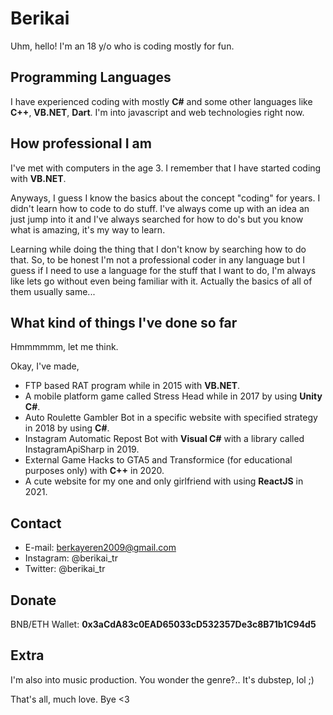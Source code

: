 # Berikai

Uhm, hello! I'm an 18 y/o who is coding mostly for fun.

## Programming Languages

I have experienced coding with mostly **C#** and some other languages like **C++**, **VB.NET**, **Dart**. I'm into javascript and web technologies right now.

## How professional I am

I've met with computers in the age 3. I remember that I have started coding with **VB.NET**. 

Anyways, I guess I know the basics about the concept "coding" for years. 
I didn't learn how to code to do stuff. 
I've always come up with an idea an just jump into it and I've always searched for how to do's but you know what is amazing, it's my way to learn.

Learning while doing the thing that I don't know by searching how to do that. 
So, to be honest I'm not a professional coder in any language but I guess if I need to use a language for the stuff that I want to do, I'm always like lets go without even being familiar with it. Actually the basics of all of them usually same...

## What kind of things I've done so far

Hmmmmmm, let me think.

Okay, I've made,
- FTP based RAT program while in 2015 with **VB.NET**.
- A mobile platform game called Stress Head while in 2017 by using **Unity C#**.
- Auto Roulette Gambler Bot in a specific website with specified strategy in 2018 by using **C#**.
- Instagram Automatic Repost Bot with **Visual C#** with a library called InstagramApiSharp in 2019.
- External Game Hacks to GTA5 and Transformice (for educational purposes only) with **C++** in 2020.
- A cute website for my one and only girlfriend with using **ReactJS** in 2021.

## Contact

- E-mail: berkayeren2009@gmail.com
- Instagram: @berikai_tr
- Twitter: @berikai_tr

## Donate

BNB/ETH Wallet: **0x3aCdA83c0EAD65033cD532357De3c8B71b1C94d5**

## Extra

I'm also into music production. You wonder the genre?.. It's dubstep, lol ;) 

That's all, much love. Bye <3
